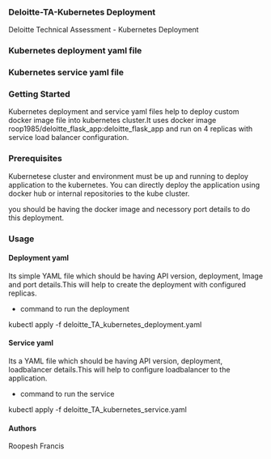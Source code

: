 ### Deloitte-TA-Kubernetes Deployment
Deloitte Technical Assessment - Kubernetes Deployment


### Kubernetes deployment yaml file

### Kubernetes service yaml file



### Getting Started

Kubernetes deployment and service yaml files help to deploy custom docker image file into kubernetes cluster.It uses docker image roop1985/deloitte_flask_app:deloitte_flask_app and run on 4 replicas with service load balancer configuration.



### Prerequisites

Kubernetese cluster and environment must be up and running to deploy application to the kubernetes. You can directly deploy the application using docker hub or internal repositories to the kube cluster.

you should be having the docker image and necessory port details to do this deployment.

### Usage

#### Deployment yaml

Its simple YAML file which should be having API version, deployment, Image and port details.This will help to create the deployment with configured replicas.

* command to run the deployment

kubectl apply -f deloitte_TA_kubernetes_deployment.yaml

#### Service yaml
Its a YAML file which should be having API version, deployment, loadbalancer details.This will help to configure loadbalancer to the application. 

* command to run the service

kubectl apply -f deloitte_TA_kubernetes_service.yaml

 

#### Authors

Roopesh Francis
